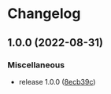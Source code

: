 # Changelog

## 1.0.0 (2022-08-31)


### Miscellaneous

* release 1.0.0 ([8ecb39c](https://github.com/NoUnique/openkorpos-dic/commit/8ecb39c7387e268a29f9010fd4f5fe3240ea1a1b))
